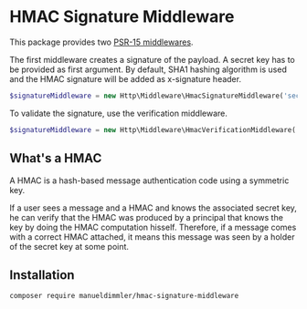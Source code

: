 # HMAC Signature Middleware

This package provides two [PSR-15 middlewares](https://www.php-fig.org/psr/psr-15/).

The first middleware creates a signature of the payload. A secret key has to be 
provided as first argument.
By default, SHA1 hashing algorithm is used and the HMAC signature will be added 
as x-signature header.

```php
$signatureMiddleware = new Http\Middleware\HmacSignatureMiddleware('secret key'):
```

To validate the signature, use the verification middleware.

```php
$signatureMiddleware = new Http\Middleware\HmacVerificationMiddleware('secret key'):
```


## What's a HMAC

A HMAC is a hash-based message authentication code using a symmetric key.

If a user sees a message and a HMAC and knows the associated secret key, he can 
verify that the HMAC was produced by a principal that knows the key by doing the 
HMAC computation hisself. Therefore, if a message comes with a correct HMAC 
attached, it means this message was seen by a holder of the secret key at some 
point.

## Installation

```bash
composer require manueldimmler/hmac-signature-middleware
```
